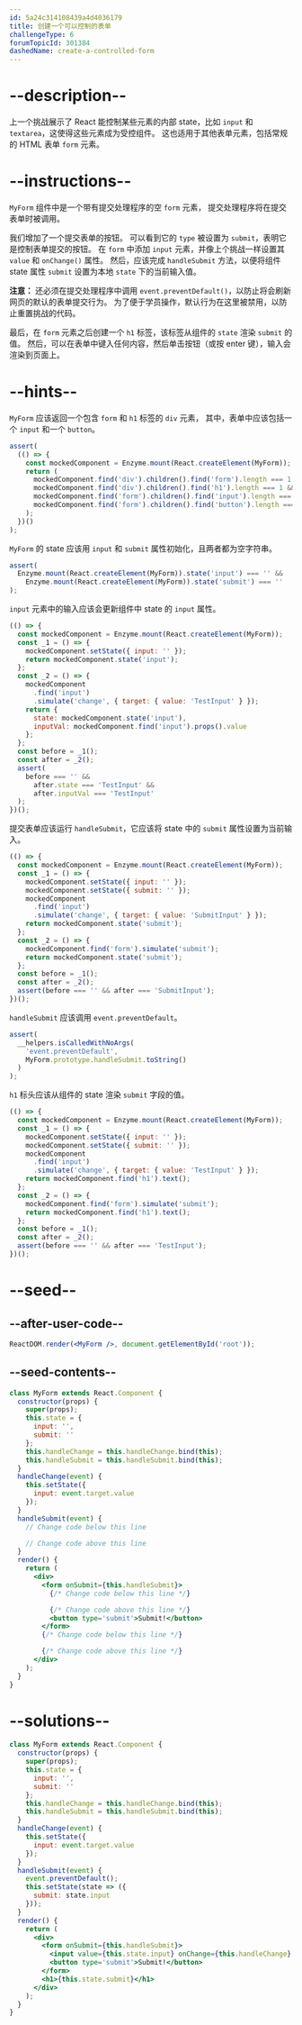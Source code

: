 ```yaml
---
id: 5a24c314108439a4d4036179
title: 创建一个可以控制的表单
challengeType: 6
forumTopicId: 301384
dashedName: create-a-controlled-form
---
```


# --description--

上一个挑战展示了 React 能控制某些元素的内部 state，比如 `input` 和 `textarea`，这使得这些元素成为受控组件。 这也适用于其他表单元素，包括常规的 HTML 表单 `form` 元素。

# --instructions--

`MyForm` 组件中是一个带有提交处理程序的空 `form` 元素， 提交处理程序将在提交表单时被调用。

我们增加了一个提交表单的按钮。 可以看到它的 `type` 被设置为 `submit`，表明它是控制表单提交的按钮。 在 `form` 中添加 `input` 元素，并像上个挑战一样设置其 `value` 和 `onChange()` 属性。 然后，应该完成 `handleSubmit` 方法，以便将组件 state 属性 `submit` 设置为本地 `state` 下的当前输入值。

**注意：** 还必须在提交处理程序中调用 `event.preventDefault()`，以防止将会刷新网页的默认的表单提交行为。 为了便于学员操作，默认行为在这里被禁用，以防止重置挑战的代码。

最后，在 `form` 元素之后创建一个 `h1` 标签，该标签从组件的 `state` 渲染 `submit` 的值。 然后，可以在表单中键入任何内容，然后单击按钮（或按 enter 键），输入会渲染到页面上。

# --hints--

`MyForm` 应该返回一个包含 `form` 和 `h1` 标签的 `div` 元素， 其中，表单中应该包括一个 `input` 和一个 `button`。

```js
assert(
  (() => {
    const mockedComponent = Enzyme.mount(React.createElement(MyForm));
    return (
      mockedComponent.find('div').children().find('form').length === 1 &&
      mockedComponent.find('div').children().find('h1').length === 1 &&
      mockedComponent.find('form').children().find('input').length === 1 &&
      mockedComponent.find('form').children().find('button').length === 1
    );
  })()
);
```

`MyForm` 的 state 应该用 `input` 和 `submit` 属性初始化，且两者都为空字符串。

```js
assert(
  Enzyme.mount(React.createElement(MyForm)).state('input') === '' &&
    Enzyme.mount(React.createElement(MyForm)).state('submit') === ''
);
```

`input` 元素中的输入应该会更新组件中 state 的 `input` 属性。

```js
(() => {
  const mockedComponent = Enzyme.mount(React.createElement(MyForm));
  const _1 = () => {
    mockedComponent.setState({ input: '' });
    return mockedComponent.state('input');
  };
  const _2 = () => {
    mockedComponent
      .find('input')
      .simulate('change', { target: { value: 'TestInput' } });
    return {
      state: mockedComponent.state('input'),
      inputVal: mockedComponent.find('input').props().value
    };
  };
  const before = _1();
  const after = _2();
  assert(
    before === '' &&
      after.state === 'TestInput' &&
      after.inputVal === 'TestInput'
  );
})();
```

提交表单应该运行 `handleSubmit`，它应该将 state 中的 `submit` 属性设置为当前输入。

```js
(() => {
  const mockedComponent = Enzyme.mount(React.createElement(MyForm));
  const _1 = () => {
    mockedComponent.setState({ input: '' });
    mockedComponent.setState({ submit: '' });
    mockedComponent
      .find('input')
      .simulate('change', { target: { value: 'SubmitInput' } });
    return mockedComponent.state('submit');
  };
  const _2 = () => {
    mockedComponent.find('form').simulate('submit');
    return mockedComponent.state('submit');
  };
  const before = _1();
  const after = _2();
  assert(before === '' && after === 'SubmitInput');
})();
```

`handleSubmit` 应该调用 `event.preventDefault`。

```js
assert(
  __helpers.isCalledWithNoArgs(
    'event.preventDefault',
    MyForm.prototype.handleSubmit.toString()
  )
);
```

`h1` 标头应该从组件的 state 渲染 `submit` 字段的值。

```js
(() => {
  const mockedComponent = Enzyme.mount(React.createElement(MyForm));
  const _1 = () => {
    mockedComponent.setState({ input: '' });
    mockedComponent.setState({ submit: '' });
    mockedComponent
      .find('input')
      .simulate('change', { target: { value: 'TestInput' } });
    return mockedComponent.find('h1').text();
  };
  const _2 = () => {
    mockedComponent.find('form').simulate('submit');
    return mockedComponent.find('h1').text();
  };
  const before = _1();
  const after = _2();
  assert(before === '' && after === 'TestInput');
})();
```

# --seed--

## --after-user-code--

```jsx
ReactDOM.render(<MyForm />, document.getElementById('root'));
```

## --seed-contents--

```jsx
class MyForm extends React.Component {
  constructor(props) {
    super(props);
    this.state = {
      input: '',
      submit: ''
    };
    this.handleChange = this.handleChange.bind(this);
    this.handleSubmit = this.handleSubmit.bind(this);
  }
  handleChange(event) {
    this.setState({
      input: event.target.value
    });
  }
  handleSubmit(event) {
    // Change code below this line

    // Change code above this line
  }
  render() {
    return (
      <div>
        <form onSubmit={this.handleSubmit}>
          {/* Change code below this line */}

          {/* Change code above this line */}
          <button type='submit'>Submit!</button>
        </form>
        {/* Change code below this line */}

        {/* Change code above this line */}
      </div>
    );
  }
}
```

# --solutions--

```jsx
class MyForm extends React.Component {
  constructor(props) {
    super(props);
    this.state = {
      input: '',
      submit: ''
    };
    this.handleChange = this.handleChange.bind(this);
    this.handleSubmit = this.handleSubmit.bind(this);
  }
  handleChange(event) {
    this.setState({
      input: event.target.value
    });
  }
  handleSubmit(event) {
    event.preventDefault();
    this.setState(state => ({
      submit: state.input
    }));
  }
  render() {
    return (
      <div>
        <form onSubmit={this.handleSubmit}>
          <input value={this.state.input} onChange={this.handleChange} />
          <button type='submit'>Submit!</button>
        </form>
        <h1>{this.state.submit}</h1>
      </div>
    );
  }
}
```
